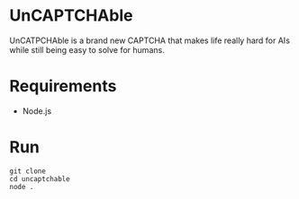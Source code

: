 # UnCAPTCHAble 

UnCATPCHAble is a brand new CAPTCHA that makes life really hard for AIs while still being easy to solve for humans.

# Requirements
- Node.js

# Run

```
git clone 
cd uncaptchable
node .
```